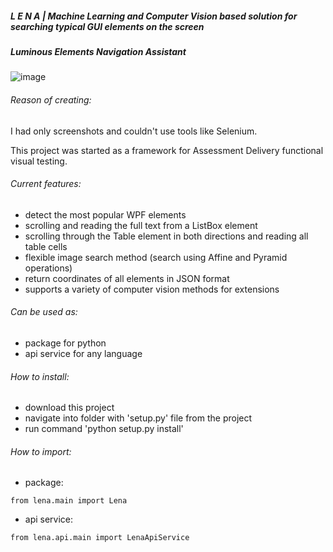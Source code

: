 ##### L E N A | Machine Learning and Computer Vision based solution for searching typical GUI elements on the screen    
##### Luminous Elements Navigation Assistant

![image](https://github.com/coastal-lines/Lena/assets/70205794/44016028-823f-4b6e-b85f-0060d753a11e)


###### Reason of creating:
I had only screenshots and couldn't use tools like Selenium.

This project was started as a framework for Assessment Delivery functional visual testing.


###### Current features:
- detect the most popular WPF elements
- scrolling and reading the full text from a ListBox element
- scrolling through the Table element in both directions and reading all table cells
- flexible image search method (search using Affine and Pyramid operations)
- return coordinates of all elements in JSON format
- supports a variety of computer vision methods for extensions

###### Can be used as:
- package for python
- api service for any language

###### How to install:
- download this project
- navigate into folder with 'setup.py' file from the project
- run command 'python setup.py install'

###### How to import:
- package: 
```
from lena.main import Lena
```
- api service:
```
from lena.api.main import LenaApiService
```
